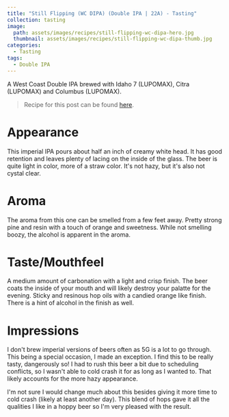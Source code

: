 ```yaml
---
title: "Still Flipping (WC DIPA) (Double IPA | 22A) - Tasting"
collection: tasting
image:
  path: assets/images/recipes/still-flipping-wc-dipa-hero.jpg
  thumbnail: assets/images/recipes/still-flipping-wc-dipa-thumb.jpg
categories:
  - Tasting
tags:
  - Double IPA
---
```


A West Coast Double IPA brewed with Idaho 7 (LUPOMAX), Citra (LUPOMAX) and Columbus (LUPOMAX).

> Recipe for this post can be found [here](/recipes/still-flipping-wc-dipa/).

# Appearance

This imperial IPA pours about half an inch of creamy white head. It has good retention
and leaves plenty of lacing on the inside of the glass. The beer is quite light in color,
more of a straw color. It's not hazy, but it's also not cystal clear.

# Aroma

The aroma from this one can be smelled from a few feet away. Pretty strong pine and resin
with a touch of orange and sweetness. While not smelling boozy, the alcohol is apparent in the aroma.

# Taste/Mouthfeel

A medium amount of carbonation with a light and crisp finish. The beer coats the inside of your mouth and will likely destroy your palatte for the evening. Sticky and resinous hop oils with a candied orange like finish. There is a hint of alcohol in the finish as well.

# Impressions

I don't brew imperial versions of beers often as 5G is a lot to go through. This being a
special occasion, I made an exception. I find this to be really tasty, dangerously so! I had to
rush this beer a bit due to scheduling conflicts, so I wasn't able to cold crash it for
as long as I wanted to. That likely accounts for the more hazy appearance.

I'm not sure I would change much about this besides giving it more time to cold crash
(likely at least another day). This blend of hops gave it all the qualities I like in a
hoppy beer so I'm very pleased with the result.
